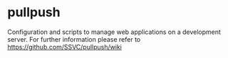pullpush
========

Configuration and scripts to manage web applications on a development server.  For further information please refer to https://github.com/SSVC/pullpush/wiki
